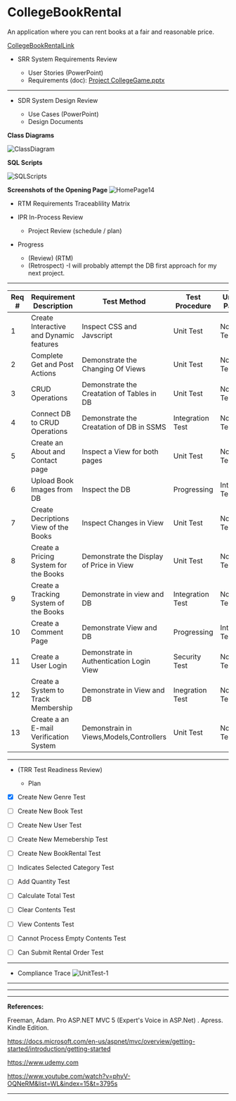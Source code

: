 # CollegeBookRental

An application where you can rent books at a fair and reasonable price. 



[CollegeBookRentalLink](https://collegebookrentaldonnyves.azurewebsites.net/)
- SRR  System Requirements Review

	- User Stories (PowerPoint)
  - Requirements (doc): [Project CollegeGame.pptx](https://github.com/donnyves/CollegeBookRental/files/3076989/Project.CollegeGame.pptx)
---
- SDR  System Design Review

	- Use Cases (PowerPoint)
  - Design Documents

**Class Diagrams**

![ClassDiagram](https://user-images.githubusercontent.com/40510674/56258172-7fa4cd80-6083-11e9-823a-efb39b5d8382.PNG)


**SQL Scripts**

![SQLScripts](https://user-images.githubusercontent.com/40510674/56181491-920b0280-5fc2-11e9-9a1c-b19e427bbb0b.PNG)

  
**Screenshots of the Opening Page**
![HomePage14](https://user-images.githubusercontent.com/40510674/56264883-bb985c80-609c-11e9-89fb-8eaacea67e3f.PNG)
  - RTM  Requirements Traceablility Matrix
 - IPR   In-Process Review

	- Project Review (schedule / plan)
  - Progress
    - (Review) (RTM)
    - (Retrospect) -I will probably attempt the DB first approach for my next project.
--- 
|Req #|Requirement Description|Test Method| Test Procedure|Unit Test Passed?|Time Stamp|
| ------------- |-------------| -----| --------|------|-----|
|1|Create Interactive and Dynamic features  |Inspect CSS and Javscript  |Unit Test |Not Tested|27APR2019|
|2|Complete Get and Post Actions  |Demonstrate the Changing Of Views|Unit Test|Not Tested|27APR2019|
|3|CRUD Operations|Demonstrate the Creatation of Tables in DB|Unit Test |Not Tested|27APR2019  |
|4|Connect DB to CRUD Operations|Demonstrate the Creatation of DB in SSMS|Integration Test|Not Tested| 27APR2019  |
|5|Create an About and Contact page|Inspect a View for both pages|Unit Test|Not Tested|27APR2019|
|6|Upload Book Images from DB|Inspect the DB |Progressing|Integration Test|27APR2019|
|7|Create Decriptions View of the Books|Inspect Changes in View |Unit Test|Not Tested| 27APR2019 |
|8|Create a Pricing System for the Books|Demonstrate the Display of Price in View|Unit Test|Not Tested|27APR2019  |
|9|Create a Tracking System of the Books|Demonstrate in view and DB|Integration Test|Not Tested|27APR2019  |
|10|Create a Comment Page|Demonstrate View and DB|Progressing|Integration Test|27APR2019  |
|11|Create a User Login |Demonstrate in Authentication Login View |Security Test|Not Tested| 27APR2019 |
|12|Create a System to Track Membership  |Demonstrate in View and DB   |Inegration Test|Not Tested| 27APR2019|
|13|Create a an E-mail Verification System |Demonstrain in Views,Models,Controllers |Unit Test|Not Tested|27APR2019  |



  
---

- (TRR  Test Readiness Review)

	- Plan
- [x] Create New Genre Test
- [ ] Create New Book Test
- [ ] Create New User Test
- [ ] Create New Memebership Test
- [ ] Create New BookRental Test
- [ ] Indicates Selected Category Test
- [ ] Add Quantity Test
- [ ] Calculate Total Test
- [ ] Clear Contents Test
- [ ] View Contents Test
- [ ] Cannot Process Empty Contents Test
- [ ] Can Submit Rental Order Test


---

- Compliance Trace
  ![UnitTest-1](https://user-images.githubusercontent.com/40510674/56087261-09eaf880-5e1c-11e9-8e34-7d2a8d43a277.PNG)
---





---




---








**References:**





Freeman, Adam. Pro ASP.NET MVC 5 (Expert's Voice in ASP.Net) . Apress. Kindle Edition.




https://docs.microsoft.com/en-us/aspnet/mvc/overview/getting-started/introduction/getting-started




https://www.udemy.com



https://www.youtube.com/watch?v=phyV-OQNeRM&list=WL&index=15&t=3795s





---
